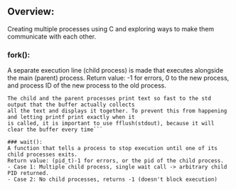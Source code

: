 ## Overview: 
Creating multiple processes using C and exploring ways to make them communicate with each other.

### fork(): 
A separate execution line (child process) is made that executes alongside the main (parent) process.
Return value: -1 for errors, 0 to the new process, and process ID of the new process to the old process.

```Use of fflush(stdout):
The child and the parent processes print text so fast to the std output that the buffer actually collects 
all the text and displays it together. To prevent this from happening and letting printf print exactly when it
is called, it is important to use fflush(stdout), because it will clear the buffer every time```

### wait():
A function that tells a process to stop execution until one of its child processes exits.
Return value: (pid_t)-1 for errors, or the pid of the child process.
- Case 1: Multiple child process, single wait call -> arbitrary child PID returned.
- Case 2: No child processes, returns -1 (doesn't block execution)